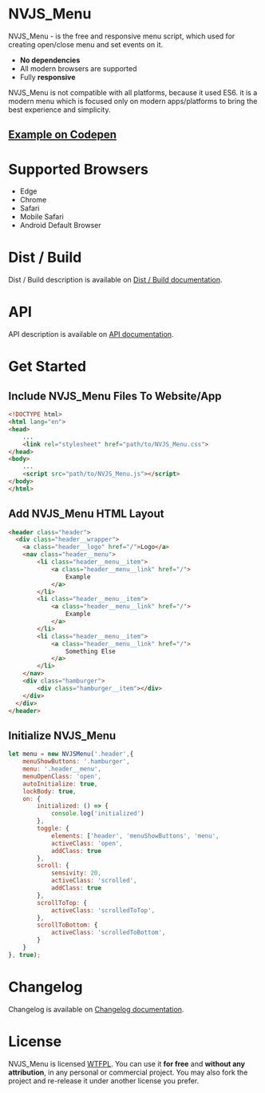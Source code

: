 NVJS_Menu
==========

<!-- [![Greenkeeper badge](https://badges.greenkeeper.io/nolimits4web/Swiper.svg)](https://greenkeeper.io/) -->

NVJS_Menu - is the free and responsive menu script, which used for creating open/close menu and set events on it.

- **No dependencies**
- All modern browsers are supported
- Fully **responsive**

NVJS_Menu is not compatible with all platforms, because it used ES6. it is a modern menu which is focused only on modern apps/platforms to bring the best experience and simplicity.

## [Example on Codepen](https://codepen.io/r0mzes/pen/aRNbNX)

<!-- _Read documentation in other languages:_
[_Русский_](documentation/README.ru-Ru.md) -->

# Supported Browsers

 - Edge
 - Chrome
 - Safari
 - Mobile Safari
 - Android Default Browser

# Dist / Build

Dist / Build description is available on [Dist / Build documentation](documentation/build.md).

# API

API description is available on [API documentation](documentation/api.md).



# Get Started

## Include NVJS_Menu Files To Website/App

```html
<!DOCTYPE html>
<html lang="en">
<head>
    ...
    <link rel="stylesheet" href="path/to/NVJS_Menu.css">
</head>
<body>
    ...
    <script src="path/to/NVJS_Menu.js"></script>
</body>
</html>
```


## Add NVJS_Menu HTML Layout

```html
<header class="header">
  <div class="header__wrapper">
    <a class="header__logo" href="/">Logo</a>
    <nav class="header__menu">
        <li class="header__menu__item">
            <a class="header__menu__link" href="/">
                Example 
            </a>
        </li>
        <li class="header__menu__item">
            <a class="header__menu__link" href="/">
                Example 
            </a>
        </li>
        <li class="header__menu__item">
            <a class="header__menu__link" href="/">
                Something Else 
            </a>
        </li>
    </nav>
    <div class="hamburger">
        <div class="hamburger__item"></div>
    </div>
  </div>
</header>
```

## Initialize NVJS_Menu

```js
let menu = new NVJSMenu('.header',{
	menuShowButtons: '.hamburger',
	menu: '.header__menu',
	menuOpenClass: 'open',
	autoInitialize: true,
	lockBody: true,
	on: {
		initialized: () => {
            console.log('initialized')
        },
		toggle: {
			elements: ['header', 'menuShowButtons', 'menu',
			activeClass: 'open',
			addClass: true
		},
		scroll: {
			sensivity: 20,
			activeClass: 'scrolled',
			addClass: true
		},
		scrollToTop: {
			activeClass: 'scrolledToTop',
		},
		scrollToBottom: {
			activeClass: 'scrolledToBottom',
		}
	}
}, true);
```


# Changelog

Changelog is available on [Changelog documentation](documentation/changelog.md).


# License

 NVJS_Menu is licensed [WTFPL](http://www.wtfpl.net/about/). You can use it **for free** and **without any attribution**, in any personal or commercial project. You may also fork the project and re-release it under another license you prefer.

